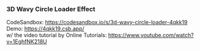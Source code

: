 ### 3D Wavy Circle Loader Effect
CodeSandbox: https://codesandbox.io/s/3d-wavy-circle-loader-4qkk19 <br/>
Demo: https://4qkk19.csb.app/ <br/>
w/ the video tutorial by Online Tutorials: https://www.youtube.com/watch?v=1EghfNK218U
